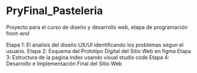 # PryFinal_Pasteleria
Proyecto para el curso de diseño y desarrollo web, etapa de programación front-end

Etapa 1: El analisis del diseño UX/UI identificando los problemas segun el usuario.
Etapa 2: Esquema del Prototipo Digital del Sitio Web en figma
Etapa 3: Estructura de la pagina index usando visual studio code
Etapa 4: Desarrollo e Implementación Final del Sitio Web

